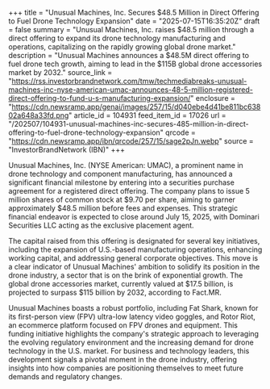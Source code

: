 +++
title = "Unusual Machines, Inc. Secures $48.5 Million in Direct Offering to Fuel Drone Technology Expansion"
date = "2025-07-15T16:35:20Z"
draft = false
summary = "Unusual Machines, Inc. raises $48.5 million through a direct offering to expand its drone technology manufacturing and operations, capitalizing on the rapidly growing global drone market."
description = "Unusual Machines announces a $48.5M direct offering to fuel drone tech growth, aiming to lead in the $115B global drone accessories market by 2032."
source_link = "https://rss.investorbrandnetwork.com/tmw/techmediabreaks-unusual-machines-inc-nyse-american-umac-announces-48-5-million-registered-direct-offering-to-fund-u-s-manufacturing-expansion/"
enclosure = "https://cdn.newsramp.app/genai/images/257/15/d040ebe4d41be811bc63802a648a33fd.png"
article_id = 104931
feed_item_id = 17026
url = "/202507/104931-unusual-machines-inc-secures-485-million-in-direct-offering-to-fuel-drone-technology-expansion"
qrcode = "https://cdn.newsramp.app/ibn/qrcode/257/15/sage2pJn.webp"
source = "InvestorBrandNetwork (IBN)"
+++

<p>Unusual Machines, Inc. (NYSE American: UMAC), a prominent name in drone technology and component manufacturing, has announced a significant financial milestone by entering into a securities purchase agreement for a registered direct offering. The company plans to issue 5 million shares of common stock at $9.70 per share, aiming to garner approximately $48.5 million before fees and expenses. This strategic financial endeavor is expected to close around July 15, 2025, with Dominari Securities LLC acting as the exclusive placement agent.</p><p>The capital raised from this offering is designated for several key initiatives, including the expansion of U.S.-based manufacturing operations, enhancing working capital, and addressing general corporate objectives. This move is a clear indicator of Unusual Machines' ambition to solidify its position in the drone industry, a sector that is on the brink of exponential growth. The global drone accessories market, currently valued at $17.5 billion, is projected to surpass $115 billion by 2032, according to Fact.MR.</p><p>Unusual Machines boasts a robust portfolio, including Fat Shark, known for its first-person view (FPV) ultra-low latency video goggles, and Rotor Riot, an ecommerce platform focused on FPV drones and equipment. This funding initiative highlights the company's strategic approach to leveraging the evolving regulatory environment and the increasing demand for drone technology in the U.S. market. For business and technology leaders, this development signals a pivotal moment in the drone industry, offering insights into how companies are positioning themselves to meet future demands and regulatory changes.</p>